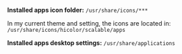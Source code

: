 **Installed apps icon folder:** `/usr/share/icons/***`

In my current theme and setting, the icons are located in: `/usr/share/icons/hicolor/scalable/apps`

**Installed apps desktop settings:**  `/usr/share/applications`
